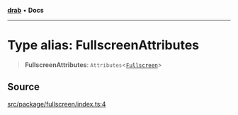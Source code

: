 [**drab**](/docs/README.md) • **Docs**

---

# Type alias: FullscreenAttributes

> **FullscreenAttributes**: `Attributes`\<[`Fullscreen`](/docs/classes/Fullscreen.md)\>

## Source

[src/package/fullscreen/index.ts:4](https://github.com/rossrobino/components/blob/44e4b4fb3af0ca5b9d4f714ce2189c0e59989749/src/package/fullscreen/index.ts#L4)
